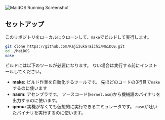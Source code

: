 ![MaidOS Running Screenshot](https://github.com/user-attachments/assets/7c5fffd2-d883-4c6b-bc1b-1f2c7092b148)

## セットアップ

このリポジトリをローカルにクローンして、`make`でビルドして実行します。
```bash
git clone https://github.com/KajizukaTaichi/MaiDOS.git
cd ./MaiDOS
make
```
ビルドには以下のツールが必要になります。
ない場合は実行する前にインストールしてください。

- **make:**
  ビルド作業を自動化するツールです。
  先ほどのコードの3行目で`make`するのに使います
- **nasm:** 
  アセンブラです。
  ソースコード(`kernel.asm`)から機械語のバイナリを出力するのに使います。
- **qemu:**
  実機がなくても仮想的に実行できるエミュレータです。
  `nasm`が吐いたバイナリを実行するのに使います。

